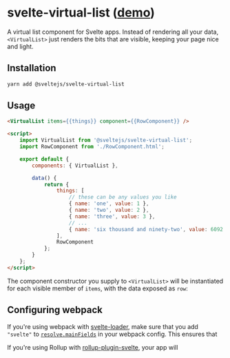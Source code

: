 # svelte-virtual-list ([demo](https://svelte.technology/repl?version=1.60.0&gist=f5a127d9c21f529016d434dcbe405c3f))

A virtual list component for Svelte apps. Instead of rendering all your data, `<VirtualList>` just renders the bits that are visible, keeping your page nice and light.

## Installation

```bash
yarn add @sveltejs/svelte-virtual-list
```


## Usage

```html
<VirtualList items={{things}} component={{RowComponent}} />

<script>
	import VirtualList from '@sveltejs/svelte-virtual-list';
	import RowComponent from './RowComponent.html';

	export default {
		components: { VirtualList },

		data() {
			return {
				things: [
					// these can be any values you like
					{ name: 'one', value: 1 },
					{ name: 'two', value: 2 },
					{ name: 'three', value: 3 },
					// ...
					{ name: 'six thousand and ninety-two', value: 6092 }
				],
				RowComponent
			};
		}
	};
</script>
```

The component constructor you supply to `<VirtualList>` will be instantiated for each visible member of `items`, with the data exposed as `row`:


## Configuring webpack

If you're using webpack with [svelte-loader](https://github.com/sveltejs/svelte-loader), make sure that you add `"svelte"` to [`resolve.mainFields`](https://webpack.js.org/configuration/resolve/#resolve-mainfields) in your webpack config. This ensures that

If you're using Rollup with [rollup-plugin-svelte](https://github.com/rollup/rollup-plugin-svelte), your app will